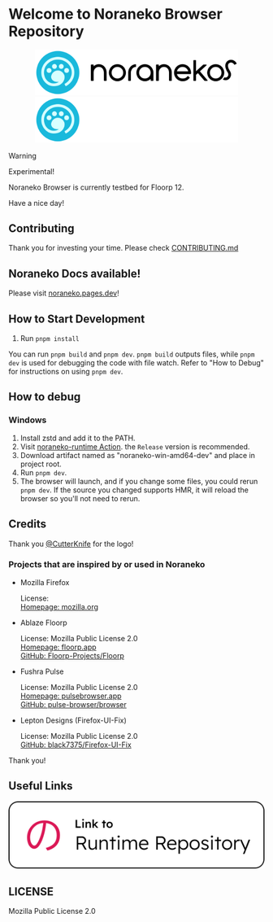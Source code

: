 # Welcome to Noraneko Browser Repository

<p align="center">
<img src=".github/assets/readme/logo_with_wordmark_light.svg#gh-light-mode-only" width="400px"></img>
<img src=".github/assets/readme//logo_with_wordmark_dark.svg#gh-dark-mode-only" width="400px"></img>
</p>

> [!WARNING]
> Experimental!

Noraneko Browser is currently testbed for Floorp 12.

Have a nice day!

## Contributing

Thank you for investing your time.
Please check [CONTRIBUTING.md](.github/CONTRIBUTING.md)

## Noraneko Docs available!

Please visit [noraneko.pages.dev](https://noraneko.pages.dev)!

## How to Start Development

1. Run `pnpm install`

You can run `pnpm build` and `pnpm dev`.
`pnpm build` outputs files, while `pnpm dev` is used for debugging the code with file watch.
Refer to "How to Debug" for instructions on using `pnpm dev`.

## How to debug

### Windows

1. Install zstd and add it to the PATH.
2. Visit [noraneko-runtime Action](https://github.com/nyanrus/noraneko-runtime/actions/workflows/wrapper_windows_build.yml).
  the `Release` version is recommended.
3. Download artifact named as "noraneko-win-amd64-dev" and place in project root.
4. Run `pnpm dev`.
5. The browser will launch, and if you change some files, you could rerun `pnpm dev`.
  If the source you changed supports HMR, it will reload the browser so you'll not need to rerun.

## Credits

Thank you [@CutterKnife](https://github.com/CutterKnife) for the logo!

### Projects that are inspired by or used in Noraneko

- Mozilla Firefox

  License:  \
  [Homepage: mozilla.org](https://www.mozilla.org/en-US/firefox/new/)

- Ablaze Floorp

  License: Mozilla Public License 2.0 \
  [Homepage: floorp.app](https://floorp.app) \
  [GitHub: Floorp-Projects/Floorp](https://github.com/Floorp-Projects/Floorp)

- Fushra Pulse

  License: Mozilla Public License 2.0 \
  [Homepage: pulsebrowser.app](https://pulsebrowser.app/) \
  [GitHub: pulse-browser/browser](https://github.com/pulse-browser/browser)

- Lepton Designs (Firefox-UI-Fix)

  License: Mozilla Public License 2.0 \
  [GitHub: black7375/Firefox-UI-Fix](https://github.com/black7375/Firefox-UI-Fix)

Thank you!

## Useful Links

[![Link to Noraneko Runtime Repository](.github/assets/readme/Link2RuntimeRepo.svg)](https://github.com/nyanrus/noraneko-runtime/)

## LICENSE

Mozilla Public License 2.0
